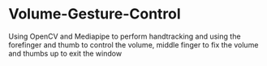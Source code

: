 # Volume-Gesture-Control
Using OpenCV and Mediapipe to perform handtracking and using the forefinger and thumb to control the volume, middle finger to fix the volume and thumbs up to exit the window
